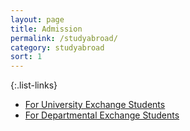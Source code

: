 ```yaml
---
layout: page
title: Admission
permalink: /studyabroad/
category: studyabroad
sort: 1
---
```



{:.list-links}
*   [For University Exchange Students](http://www.aoyama.ac.jp/en/undergraduate/gsc/dg.html)
*   [For Departmental Exchange Students](http://www.gsc.aoyama.ac.jp/international/)



